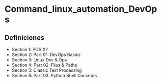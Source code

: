 # Command_linux_automation_DevOps

## Definiciones

<ul>
<li>Section 1: POSIX?</li>
<li>Section 2: Part 01: DevOps Basics</li>
<li>Section 3: Linux Dev & Ops</li>
<li>Section 4: Part 02: Files & Paths</li>
<li>Section 5: Classic Text Processing</li>
<li>Section 6: Part 03: Python Shell Concepts</li>
</ul>
